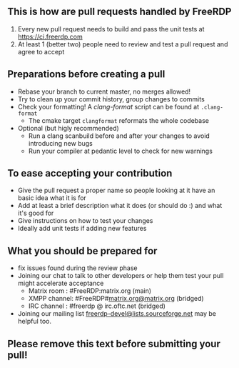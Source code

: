 ## This is how are pull requests handled by FreeRDP
1. Every new pull request needs to build and pass the unit tests at https://ci.freerdp.com
1. At least 1 (better two) people need to review and test a pull request and agree to accept

## Preparations before creating a pull
* Rebase your branch to current master, no merges allowed!
* Try to clean up your commit history, group changes to commits
* Check your formatting! A _clang-format_ script can be found at ```.clang-format```
  * The cmake target ```clangformat``` reformats the whole codebase
* Optional (but higly recommended)
  * Run a clang scanbuild before and after your changes to avoid introducing new bugs
  * Run your compiler at pedantic level to check for new warnings

## To ease accepting your contribution
* Give the pull request a proper name so people looking at it have an basic idea what it is for
* Add at least a brief description what it does (or should do :) and what it's good for
* Give instructions on how to test your changes
* Ideally add unit tests if adding new features

## What you should be prepared for
* fix issues found during the review phase
* Joining our chat to talk to other developers or help them test your pull might accelerate acceptance
  * Matrix room : #FreeRDP:matrix.org (main)
  * XMPP channel: #FreeRDP#matrix.org@matrix.org (bridged)
  * IRC channel : #freerdp @ irc.oftc.net (bridged)
* Joining our mailing list <freerdp-devel@lists.sourceforge.net> may be helpful too.

## Please remove this text before submitting your pull!
